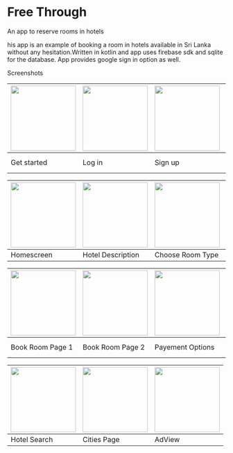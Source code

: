 # Free Through
 An app to reserve rooms in hotels
 
his app is an example of booking a room in hotels available in Sri Lanka without any hesitation.Written in kotlin and app uses firebase sdk and sqlite for the database. App provides google sign in option as well.
 

Screenshots

| <img src="https://user-images.githubusercontent.com/56221937/210369437-44164e86-2771-4d9b-96c2-3c9d0a042635.png" width="150"/> | <img src="https://user-images.githubusercontent.com/56221937/210370825-672b76d6-dcaa-4dab-9f71-10b39ec45a70.png" width="150"/> | <img src="https://user-images.githubusercontent.com/56221937/210371012-eb5f75dd-c6e1-4b95-8333-65f7d7bad485.png" width="150"/> | <img src="https://user-images.githubusercontent.com/56221937/210371322-ab5a56e9-03a9-4fba-a6f1-8279239e7da2.png" width="150"/>
| --- | --- | --- | --- |
| Get started | Log in | Sign up | Homescreen Loading | 


| <img src="https://user-images.githubusercontent.com/56221937/210372069-5b74df84-3b8e-4e84-88ab-558d5ecab025.png" width="150"/> | <img src="https://user-images.githubusercontent.com/56221937/210372250-ebcd72c7-5618-42b1-b6c2-15a2d2f0df3e.png" width="150"/> | <img src="https://user-images.githubusercontent.com/56221937/210372517-14694c2a-eefa-40f8-b207-601d421e3ff8.png" width="150"/> | <img src="https://user-images.githubusercontent.com/56221937/210372781-507232d8-156c-4ffd-bb25-df402ca191e6.png" width="150"/>
| --- | --- | --- | --- |
| Homescreen | Hotel Description | Choose Room Type | Reviews Page |


| <img src="https://user-images.githubusercontent.com/56221937/210373264-3930c855-321f-4343-94e0-83a8273cb773.png" width="150"/> | <img src="https://user-images.githubusercontent.com/56221937/210373417-1f382c54-51ac-4051-9c33-cb91393b80ae.png" width="150"/> | <img src="https://user-images.githubusercontent.com/56221937/210373497-cb6f5f5c-e38c-4c3e-b1da-dc7b4d2e9250.png" width="150"/> | <img src="https://user-images.githubusercontent.com/56221937/210373827-cf288d64-8f80-4d49-87f1-934751acd434.png" width="150"/>
| --- | --- | --- | --- |
| Book Room Page 1 | Book Room Page 2 | Payement Options | Payement Successful |

| <img src="https://user-images.githubusercontent.com/56221937/210374303-a46e07d9-f514-43ad-8d1f-43aa0612b916.png" width="150"/> | <img src="https://user-images.githubusercontent.com/56221937/210375008-acb07c6c-12a1-4af4-b039-e8c77776c432.png" width="150"/> | <img src="https://user-images.githubusercontent.com/56221937/210375277-5b1e0cc3-f9d4-40cf-a772-13e325d3b8b0.png" width="150"/>
| --- | --- | --- |
| Hotel Search | Cities Page | AdView |



